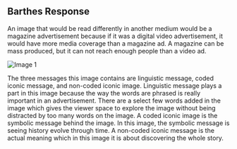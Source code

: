 ## Barthes Response

An image that would be read differently in another medium would be a magazine advertisement because if it was a digital video advertisement, it would have more
media coverage than a magazine ad. A magazine can be mass produced, but it can not reach enough people than a video ad.

![Image 1](https://www.boredpanda.com/blog/wp-content/uploads/2014/01/creative-print-ads-34.jpg)

The three messages this image contains are linguistic message, coded iconic message, and non-coded iconic image. Linguistic message plays a part in this image
because the way the words are phrased is really important in an advertisement. There are a select few words added in the image which gives the viewer space to
explore the image without being distracted by too many words on the image. A coded iconic image is the symbolic message behind the image. In this image, the
symbolic message is seeing history evolve through time. A non-coded iconic message is the actual meaning which in this image it is about discovering the whole story.
